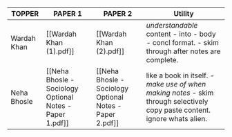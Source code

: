 
| **TOPPER**  | **PAPER 1**                                              | **PAPER 2**                                              | **Utility**                                                                                                                  |
| ----------- | -------------------------------------------------------- | -------------------------------------------------------- | ---------------------------------------------------------------------------------------------------------------------------- |
| Wardah Khan | [[Wardah Khan (1).pdf]]                                  | [[Wardah Khan (2).pdf]]                                  | *understandable* content - into - body - concl format. - skim through after notes are complete.                              |
| Neha Bhosle | [[Neha Bhosle - Sociology Optional Notes - Paper 1.pdf]] | [[Neha Bhosle - Sociology Optional Notes - Paper 2.pdf]] | like a book in itself. - *make use of when making notes* - skim through selectively copy paste content.  ignore whats alien. |

